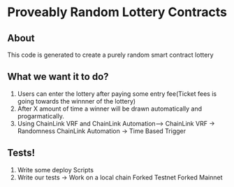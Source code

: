 # Proveably Random Lottery Contracts

## About

This code is generated to create a purely random smart contract lottery

## What we want it to do?

1. Users can enter the lottery after paying some entry fee(Ticket fees is going towards the winnner of the lottery)
2. After X amount of time a winner will be drawn automatically and progarmatically.
3. Using ChainLink VRF and ChainLink Automation-->
   ChainLink VRF -> Randomness
   ChainLink Automation -> Time Based Trigger

## Tests!

1. Write some deploy Scripts
2. Write our tests ->
   Work on a local chain
   Forked Testnet
   Forked Mainnet
